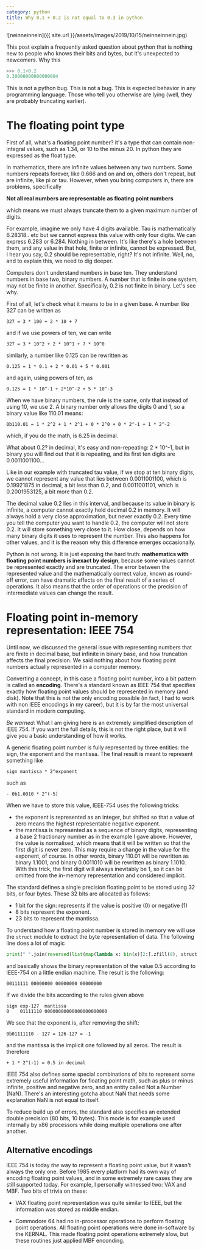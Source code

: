 ```yaml
---
category: python
title: Why 0.1 + 0.2 is not equal to 0.3 in python
---
```


![neinneinnein]({{ site.url }}/assets/images/2019/10/15/neinneinnein.jpg)

This post explain a frequently asked question about python that is nothing new to people who knows their bits and bytes,
but it's unexpected to newcomers. Why this

```python
>>> 0.1+0.2
0.30000000000000004
```

This is not a python bug. This is not a bug. This is expected behavior in any programming language. Those who tell you otherwise
are lying (well, they are probably truncating earlier).

# The floating point type

First of all, what's a floating point number? it's a type that can contain
non-integral values, such as 1.34, or 10 to the minus 20.  In python they are
expressed as the float type.

In mathematics, there are infinite values between any two numbers. Some numbers
repeats forever, like 0.666 and on and on, others don't repeat, but are
infinite, like pi or tau.  However, when you bring computers in, there are
problems, specifically


**Not all real numbers are representable as floating point numbers**

which means we must always truncate them to a given maximum number of digits.

For example, imagine we only have 4 digits available. Tau is mathematically
6.28318.. etc but we cannot express this value with only four digits. We can
express 6.283 or 6.284. Nothing in between.  It's like there's a hole between
them, and any value in that hole, finite or infinite, cannot be expressed.
But, I hear you say, 0.2 should be representable, right? It's not infinite.
Well, no, and to explain this, we need to dig deeper.

Computers don't understand numbers in base ten. They understand numbers in base
two, binary numbers. A number that is finite in one system, may not be finite
in another. Specifically, 0.2 is not finite in binary. Let's see why.

First of all, let's check what it means to be in a given base. A number like 327 can be written as 

    327 = 3 * 100 + 2 * 10 + 7

and if we use powers of ten, we can write

    327 = 3 * 10^2 + 2 * 10^1 + 7 * 10^0

similarly, a number like 0.125 can be rewritten as

    0.125 = 1 * 0.1 + 2 * 0.01 + 5 * 0.001

and again, using powers of ten, as

    0.125 = 1 * 10^-1 + 2*10^-2 + 5 * 10^-3

When we have binary numbers, the rule is the same, only that instead of using 10, we use 2. 
A binary number only allows the digits 0 and 1, so a binary value like 110.01 means:

    0b110.01 = 1 * 2^2 + 1 * 2^1 + 0 * 2^0 + 0 * 2^-1 + 1 * 2^-2

which, if you do the math, is 6.25 in decimal.

What about 0.2? in decimal, it's easy and non-repeating: 2 * 10^-1, but in
binary you will find out that it is repeating, and its first ten digits
are 0.0011001100... 

Like in our example with truncated tau value, if we stop at ten binary digits,
we cannot represent any value that lies between 0.0011001100, which is
0.19921875 in decimal, a bit less than 0.2, and 0.0011001101, which 
is 0.2001953125, a bit more than 0.2.

The decimal value 0.2 lies in this interval, and because its value in binary is
infinite, a computer cannot exactly hold decimal 0.2 in memory. It will always
hold a very close approximation, but never exactly 0.2. Every time you tell the
computer you want to handle 0.2, the computer will not store 0.2. It will
store something very close to it. How close, depends on how many binary digits
it uses to represent the number. This also happens for other values, and it is
the reason why this difference emerges occasionally. 

Python is not wrong. It is just exposing the hard truth: **mathematics with
floating point numbers is inexact by design**, because some values cannot be
represented exactly and are truncated. The error between the represented value
and the mathematically correct value, known as round-off error, can have
dramatic effects on the final result of a series of operations.  It also means
that the order of operations or the precision of intermediate values can change
the result.

# Floating point in-memory representation: IEEE 754

Until now, we discussed the general issue with representing numbers that are 
finite in decimal base, but infinite in binary base, and how truncation affects
the final precision. We said nothing about how floating point numbers actually 
represented in a computer memory.

Converting a concept, in this case a floating point number, into a bit pattern is
called an **encoding**. There's a standard known as IEEE 754 that specifies
exactly how floating point values should be represented in memory (and disk).
Note that this is not the only encoding possible (in fact, I had to work with
non IEEE encodings in my career), but it is by far the most universal standard
in modern computing.

*Be warned*: What I am giving here is an extremely simplified description of IEEE 754.
If you want the full details, this is not the right place, but it will give you a basic
understanding of how it works.

A generic floating point number is fully represented by three entities: the sign,
the exponent and the mantissa. The final result is meant to represent something like

    sign mantissa * 2^exponent

such as
    
    - 0b1.0010 * 2^(-5)

When we have to store this value, IEEE-754 uses the following tricks:

- the exponent is represented as an integer, but shifted so that a value of zero
  means the highest representable negative exponent.
- the mantissa is represented as a sequence of binary digits, representing a
  base 2 fractionary number as in the example I gave above. However,
  the value is normalised, which means that it will be written so that the first
  digit is never zero. This may require a change in the value for the exponent,
  of course.  In other words, binary 110.01 will be rewritten as binary 1.1001,
  and binary 0.0011010 will be rewritten as binary 1.1010. With this
  trick, the first digit will always inevitably be 1, so it can be omitted
  from the in-memory representation and considered implicit.

The standard defines a single precision floating point to be stored using 32 bits, or four bytes.
These 32 bits are allocated as follows:

- 1 bit for the sign: represents if the value is positive (0) or negative (1)
- 8 bits represent the exponent.
- 23 bits to represent the mantissa.

To understand how a floating point number is stored in memory we will use the
``struct`` module to extract the byte representation of data. The following line
does a lot of magic

```python
print(" ".join(reversed(list(map(lambda x: bin(x)[2:].zfill(8), struct.pack('@f', 0.5))))))
```

and basically shows the binary representation of the value 0.5 according to IEEE-754 on
a little endian machine. The result is the following:

    00111111 00000000 00000000 00000000                                                     

If we divide the bits according to the rules given above


    sign exp-127  mantissa                                                                  
    0    01111110 00000000000000000000000                                                   

We see that the exponent is, after removing the shift:

    0b01111110 - 127 = 126-127 = -1

and the mantissa is the implicit one followed by all zeros. The result is therefore

    + 1 * 2^(-1) = 0.5 in decimal

IEEE 754 also defines some special combinations of bits to represent some
extremely useful information for floating point math, such as plus or minus
infinite, positive and negative zero, and an entity called Not a Number (NaN).
There's an interesting gotcha about NaN that needs some explanation NaN is not
equal to itself.

To reduce build up of errors, the standard also specifies an extended double
precision (80 bits, 10 bytes).  This mode is for example used internally by x86
processors while doing multiple operations one after another. 

## Alternative encodings

IEEE 754 is today _the_ way to represent a floating point value, but it wasn't
always the only one.  Before 1985 every platform had its own way of encoding
floating point values, and in some extremely rare cases they
are still supported today. For example, I personally witnessed two: VAX and
MBF. Two bits of trivia on these:

- VAX floating point representation was quite similar to IEEE, but the
  information was stored as middle endian.

- Commodore 64 had no in-processor operations to perform floating point
  operations.  All floating point operations were done in-software by the
  KERNAL. This made floating point operations extremely slow, but these routines
  just applied MBF enconding.

